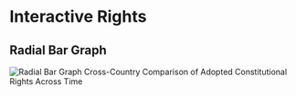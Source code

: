 # Interactive Rights

## Radial Bar Graph
![Radial Bar Graph](https://dl.dropboxusercontent.com/u/25652072/InteractiveRights_RadialBarGraph.png)
Cross-Country Comparison of Adopted Constitutional Rights Across Time
